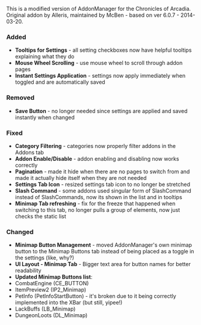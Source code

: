 This is a modified version of AddonManager for the Chronicles of Arcadia.
Original addon by Alleris, maintained by McBen - based on ver 6.0.7 - 2014-03-20.

### Added

- **Tooltips for Settings** - all setting checkboxes now have helpful tooltips explaining what they do
- **Mouse Wheel Scrolling** - use mouse wheel to scroll through addon pages
- **Instant Settings Application** - settings now apply immediately when toggled and are automatically saved

### Removed

- **Save Button** - no longer needed since settings are applied and saved instantly when changed

### Fixed

- **Category Filtering** - categories now properly filter addons in the Addons tab
- **Addon Enable/Disable** - addon enabling and disabling now works correctly
- **Pagination** - made it hide when there are no pages to switch from and made it actually hide itself when they are not needed
- **Settings Tab Icon** - resized settings tab icon to no longer be stretched
- **Slash Command** - some addons used singular form of SlashCommand instead of SlashCommands, now its shown in the list and in tooltips
- **Minimap Tab refreshing** - fix for the freeze that happened when switching to this tab, no longer pulls a group of elements, now just checks the static list

### Changed

- **Minimap Button Management** - moved AddonManager's own minimap button to the Minimap Buttons tab instead of being placed as a toggle in the settings (like, why?)
- **UI Layout - Minimap Tab** - Bigger text area for button names for better readability
- **Updated Minimap Buttons list**:
- CombatEngine (CE_BUTTON)
- ItemPreview2 (IP2_Minimap)
- PetInfo (PetInfoStartButton) - it's broken due to it being correctly implemented into the XBar (but still, yipee!)
- LackBuffs (LB_Minimap)
- DungeonLoots (DL_Minimap)
